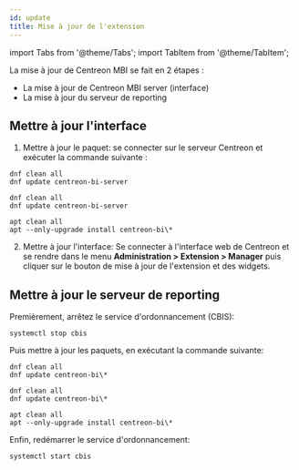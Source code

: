 ```yaml
---
id: update
title: Mise à jour de l'extension
---
```

import Tabs from '@theme/Tabs';
import TabItem from '@theme/TabItem';

La mise à jour de Centreon MBI se fait en 2 étapes :

- La mise à jour de Centreon MBI server (interface)
- La mise à jour du serveur de reporting

## Mettre à jour l'interface

1. Mettre à jour le paquet: se connecter sur le serveur Centreon et exécuter la commande suivante :

<Tabs groupId="sync">
<TabItem value="Alma / RHEL / Oracle Linux 8" label="Alma / RHEL / Oracle Linux 8">

```shell
dnf clean all
dnf update centreon-bi-server
```

</TabItem>
<TabItem value="Alma / RHEL / Oracle Linux 9" label="Alma / RHEL / Oracle Linux 9">

```shell
dnf clean all
dnf update centreon-bi-server
```

</TabItem>
<TabItem value="Debian 11 & 12" label="Debian 11 & 12">

```shell
apt clean all
apt --only-upgrade install centreon-bi\*
```

</TabItem>
</Tabs>

2. Mettre à jour l'interface: Se connecter à l'interface web de Centreon et se rendre dans le menu
 **Administration > Extension > Manager** puis cliquer sur le bouton de mise à jour de l'extension et des widgets.

## Mettre à jour le serveur de reporting

Premièrement, arrêtez le service d'ordonnancement (CBIS):

```shell
systemctl stop cbis
```

Puis mettre à jour les paquets, en exécutant la commande suivante:

<Tabs groupId="sync">
<TabItem value="Alma / RHEL / Oracle Linux 8" label="Alma / RHEL / Oracle Linux 8">

```shell
dnf clean all
dnf update centreon-bi\*
```

</TabItem>
<TabItem value="Alma / RHEL / Oracle Linux 9" label="Alma / RHEL / Oracle Linux 9">

```shell
dnf clean all
dnf update centreon-bi\*
```

</TabItem>
<TabItem value="Debian 11 & 12" label="Debian 11 & 12">

```shell
apt clean all
apt --only-upgrade install centreon-bi\*
```

</TabItem>
</Tabs>

Enfin, redémarrer le service d'ordonnancement:

```shell
systemctl start cbis
```

